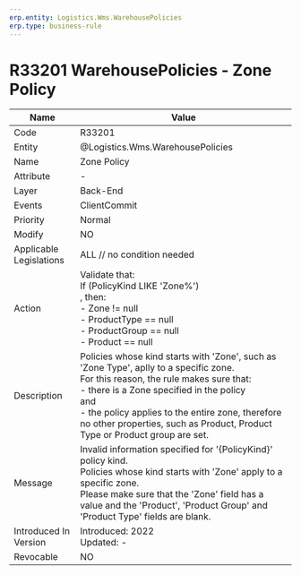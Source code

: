 ```yaml
---
erp.entity: Logistics.Wms.WarehousePolicies
erp.type: business-rule
---
```

# R33201 WarehousePolicies - Zone Policy

| Name | Value |
| ---- | ----- |
| Code | R33201 |
| Entity | @Logistics.Wms.WarehousePolicies |
| Name | Zone Policy |
| Attribute | - |
| Layer | Back-End                                        |
| Events | ClientCommit |
| Priority | Normal |
| Modify | NO |
| Applicable Legislations | ALL // no condition needed |
| Action | Validate that: <br/> If (PolicyKind LIKE 'Zone%') <br/>, then: <br/> - Zone != null <br/> - ProductType == null <br/> - ProductGroup == null <br/> - Product == null |
| Description | Policies whose kind starts with 'Zone', such as 'Zone Type', aplly to a specific zone.  <br/> For this reason, the rule makes sure that: <br/> - there is a Zone specified in the policy <br/> and <br/> - the policy applies to the entire zone, therefore no other properties, such as Product, Product Type or Product group are set. |
| Message | Invalid information specified for '{PolicyKind}' policy kind. <br/> Policies whose kind starts with 'Zone' apply to a specific zone. <br/> Please make sure that the 'Zone' field has a value and the 'Product', 'Product Group' and 'Product Type' fields are blank.|
| Introduced In Version | Introduced: 2022<br>Updated: - |
| Revocable | NO |
